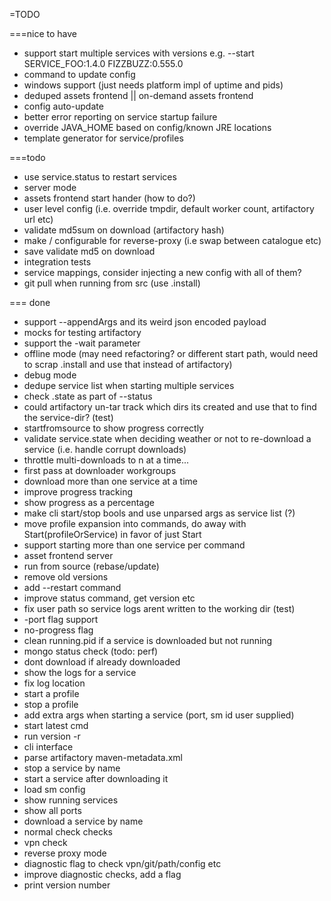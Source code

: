 =TODO

===nice to have
- support start multiple services with versions e.g. --start SERVICE_FOO:1.4.0 FIZZBUZZ:0.555.0
- command to update config
- windows support (just needs platform impl of uptime and pids)
- deduped assets frontend || on-demand assets frontend
- config auto-update
- better error reporting on service startup failure
- override JAVA_HOME based on config/known  JRE locations
- template generator for service/profiles

===todo
- use service.status to restart services
- server mode
- assets frontend start hander (how to do?)
- user level config (i.e. override tmpdir, default worker count, artifactory url etc)
- validate md5sum on download (artifactory hash)
- make / configurable for reverse-proxy (i.e swap between catalogue etc)
- save validate md5 on download
- integration tests
- service mappings, consider injecting a new config with all of them?
- git pull when running from src (use .install)



=== done
- support --appendArgs and its weird json encoded payload
- mocks for testing artifactory
- support the -wait parameter
- offline mode (may need refactoring? or different start path, would need to scrap .install and use that instead of artifactory)
- debug mode
- dedupe service list when starting multiple services
- check .state as part of --status
- could artifactory un-tar track which dirs its created and use that to find the service-dir? (test)
- startfromsource to show progress correctly
- validate service.state when deciding weather or not to re-download a service (i.e. handle corrupt downloads)
- throttle multi-downloads to n at a time...
- first pass at downloader workgroups
- download more than one service at a time
- improve progress tracking
- show progress as a percentage
- make cli start/stop bools and use unparsed args as service list (?)
- move profile expansion into commands, do away with Start(profileOrService) in favor of just Start
- support starting more than one service per command
- asset frontend server
- run from source (rebase/update)
- remove old versions
- add --restart command
- improve status command, get version etc
- fix user path so service logs arent written to the working dir (test)
- -port flag support
- no-progress flag
- clean running.pid if a service is downloaded but not running
- mongo status check (todo: perf)
- dont download if already downloaded
- show the logs for a service
- fix log location
- start a profile
- stop a profile
- add extra args when starting a service (port, sm id user supplied)
- start latest cmd
- run version -r
- cli interface
- parse artifactory maven-metadata.xml
- stop a service by name
- start a service after downloading it
- load sm config
- show running services
- show all ports
- download a service by name
- normal check checks
- vpn check
- reverse proxy mode
- diagnostic flag to check vpn/git/path/config etc
- improve diagnostic checks, add a flag
- print version number
